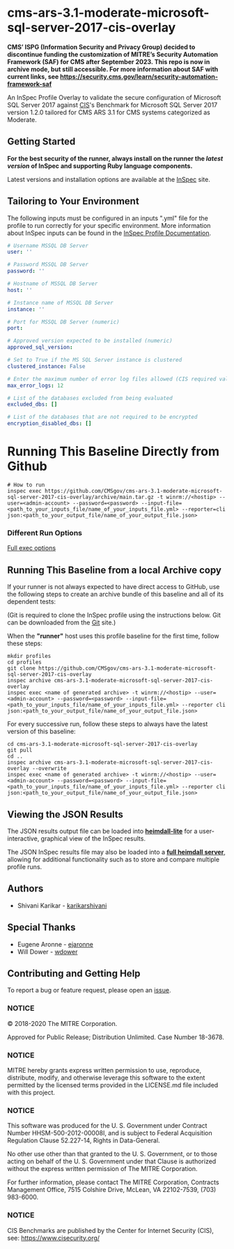 # cms-ars-3.1-moderate-microsoft-sql-server-2017-cis-overlay
**CMS’ ISPG (Information Security and Privacy Group) decided to discontinue funding the customization of MITRE’s Security Automation Framework (SAF) for CMS after September 2023. This repo is now in archive mode, but still accessible. For more information about SAF with current links, see https://security.cms.gov/learn/security-automation-framework-saf**


An InSpec Profile Overlay to validate the secure configuration of Microsoft SQL Server 2017 against [CIS](https://www.cisecurity.org/cis-benchmarks/)'s Benchmark for Microsoft SQL Server 2017 version 1.2.0 tailored for CMS ARS 3.1 for CMS systems categorized as Moderate.

## Getting Started  

__For the best security of the runner, always install on the runner the _latest version_ of InSpec and supporting Ruby language components.__ 

Latest versions and installation options are available at the [InSpec](http://inspec.io/) site.

## Tailoring to Your Environment
The following inputs must be configured in an inputs ".yml" file for the profile to run correctly for your specific environment. More information about InSpec inputs can be found in the [InSpec Profile Documentation](https://www.inspec.io/docs/reference/profiles/).

```yaml
# Username MSSQL DB Server
user: ''

# Password MSSQL DB Server
password: ''

# Hostname of MSSQL DB Server
host: ''

# Instance name of MSSQL DB Server
instance: ''

# Port for MSSQL DB Server (numeric)
port: 

# Approved version expected to be installed (numeric)
approved_sql_version: 

# Set to True if the MS SQL Server instance is clustered
clustered_instance: False

# Enter the maximum number of error log files allowed (CIS required value is 12; this value is not hard-coded to allow for tailoring this profile to organizational requirements)
max_error_logs: 12

# List of the databases excluded from being evaluated
excluded_dbs: []

# List of the databases that are not required to be encrypted
encryption_disabled_dbs: []
```

# Running This Baseline Directly from Github

```
# How to run
inspec exec https://github.com/CMSgov/cms-ars-3.1-moderate-microsoft-sql-server-2017-cis-overlay/archive/main.tar.gz -t winrm://<hostip> --user=<admin-account> --password=<password> --input-file=<path_to_your_inputs_file/name_of_your_inputs_file.yml> --reporter=cli json:<path_to_your_output_file/name_of_your_output_file.json>
```

### Different Run Options

  [Full exec options](https://docs.chef.io/inspec/cli/#options-3)

## Running This Baseline from a local Archive copy 

If your runner is not always expected to have direct access to GitHub, use the following steps to create an archive bundle of this baseline and all of its dependent tests:

(Git is required to clone the InSpec profile using the instructions below. Git can be downloaded from the [Git](https://git-scm.com/book/en/v2/Getting-Started-Installing-Git) site.)

When the __"runner"__ host uses this profile baseline for the first time, follow these steps: 

```
mkdir profiles
cd profiles
git clone https://github.com/CMSgov/cms-ars-3.1-moderate-microsoft-sql-server-2017-cis-overlay
inspec archive cms-ars-3.1-moderate-microsoft-sql-server-2017-cis-overlay
inspec exec <name of generated archive> -t winrm://<hostip> --user=<admin-account> --password=<password> --input-file=<path_to_your_inputs_file/name_of_your_inputs_file.yml> --reporter cli json:<path_to_your_output_file/name_of_your_output_file.json>
```
For every successive run, follow these steps to always have the latest version of this baseline:

```
cd cms-ars-3.1-moderate-microsoft-sql-server-2017-cis-overlay
git pull
cd ..
inspec archive cms-ars-3.1-moderate-microsoft-sql-server-2017-cis-overlay --overwrite
inspec exec <name of generated archive> -t winrm://<hostip> --user=<admin-account> --password=<password> --input-file=<path_to_your_inputs_file/name_of_your_inputs_file.yml> --reporter cli json:<path_to_your_output_file/name_of_your_output_file.json>
```

## Viewing the JSON Results

The JSON results output file can be loaded into __[heimdall-lite](https://heimdall-lite.mitre.org/)__ for a user-interactive, graphical view of the InSpec results. 

The JSON InSpec results file may also be loaded into a __[full heimdall server](https://github.com/mitre/heimdall2)__, allowing for additional functionality such as to store and compare multiple profile runs.

## Authors
* Shivani Karikar - [karikarshivani](https://github.com/karikarshivani)

## Special Thanks
* Eugene Aronne - [ejaronne](https://github.com/ejaronne)
* Will Dower - [wdower](https://github.com/wdower)

## Contributing and Getting Help
To report a bug or feature request, please open an [issue](https://github.com/CMSgov/cms-ars-3.1-moderate-microsoft-sql-server-2017-cis-overlay/issues/new).

### NOTICE

© 2018-2020 The MITRE Corporation.

Approved for Public Release; Distribution Unlimited. Case Number 18-3678.

### NOTICE
MITRE hereby grants express written permission to use, reproduce, distribute, modify, and otherwise leverage this software to the extent permitted by the licensed terms provided in the LICENSE.md file included with this project.

### NOTICE  

This software was produced for the U. S. Government under Contract Number HHSM-500-2012-00008I, and is subject to Federal Acquisition Regulation Clause 52.227-14, Rights in Data-General.  

No other use other than that granted to the U. S. Government, or to those acting on behalf of the U. S. Government under that Clause is authorized without the express written permission of The MITRE Corporation. 

For further information, please contact The MITRE Corporation, Contracts Management Office, 7515 Colshire Drive, McLean, VA  22102-7539, (703) 983-6000.  

### NOTICE

CIS Benchmarks are published by the Center for Internet Security (CIS), see: https://www.cisecurity.org/
